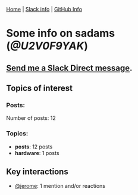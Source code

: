 [Home](https://kelu124.github.io/echommunity/) | [Slack info](https://kelu124.github.io/echommunity/) | [GitHub Info](https://kelu124.github.io/echommunity/github.html)

# Some info on __sadams__ (_@U2V0F9YAK_)


## [Send me a Slack Direct message](https://echopen.slack.com/messages/@sadams/).

## Topics of interest

### Posts: 

Number of posts: 12

### Topics:

* __posts__: 12 posts
* __hardware__: 1 posts

## Key interactions 

* [@jerome](./U07UEJC2H.md): 1 mention and/or reactions
